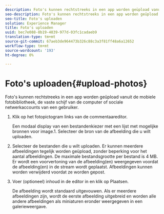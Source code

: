 ```yaml
---
description: Foto's kunnen rechtstreeks in een app worden geüpload vanuit de mobiele fotobibliotheek, de vaste schijf van de computer of sociale netwerkaccounts van een gebruiker.
seo-description: Foto's kunnen rechtstreeks in een app worden geüpload vanuit de mobiele fotobibliotheek, de vaste schijf van de computer of sociale netwerkaccounts van een gebruiker.
seo-title: Foto's uploaden
solution: Experience Manager
title: Foto's uploaden
uuid: bec7e088-8b19-4839-977d-03fc1cadaeb9
translation-type: tm+mt
source-git-commit: 67aeb3de964473b326c88c3a3f81ff48a6a12652
workflow-type: tm+mt
source-wordcount: '193'
ht-degree: 0%

---
```



# Foto&#39;s uploaden{#upload-photos}

Foto&#39;s kunnen rechtstreeks in een app worden geüpload vanuit de mobiele fotobibliotheek, de vaste schijf van de computer of sociale netwerkaccounts van een gebruiker.

1. Klik op het fotopictogram links van de commentaareditor.

   Een modaal display van een bestandenkiezer met een lijst met mogelijke bronnen voor image.1. Selecteer de bron van de afbeelding die u wilt uploaden.
1. Selecteer de bestanden die u wilt uploaden. Er kunnen meerdere afbeeldingen tegelijk worden geüpload, zonder beperking voor het aantal afbeeldingen. De maximale bestandsgrootte per bestand is 4 MB. Er wordt een voorvertoning van de afbeelding(en) weergegeven voordat de afbeelding(en) in de stream wordt geplaatst. Afbeeldingen kunnen worden verwijderd voordat ze worden gepost.
1. Voer (optioneel) inhoud in de editor in en klik op Plaatsen.

   De afbeelding wordt standaard uitgevouwen. Als er meerdere afbeeldingen zijn, wordt de eerste afbeelding uitgebreid en worden alle andere afbeeldingen als miniaturen eronder weergegeven in een galerieweergave.